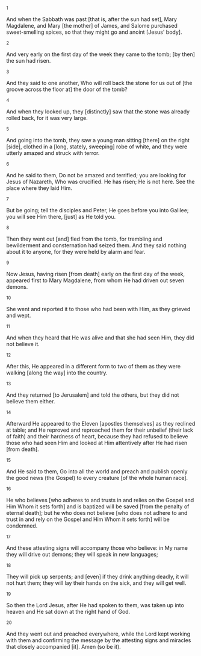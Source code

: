 <sup>1</sup> 

And when the Sabbath was past [that is, after the sun had set], Mary Magdalene, and Mary [the mother] of James, and Salome purchased sweet-smelling spices, so that they might go and anoint [Jesus' body]. 

<sup>2</sup> 

And very early on the first day of the week they came to the tomb; [by then] the sun had risen. 

<sup>3</sup> 

And they said to one another, Who will roll back the stone for us out of [the groove across the floor at] the door of the tomb? 

<sup>4</sup> 

And when they looked up, they [distinctly] saw that the stone was already rolled back, for it was very large. 

<sup>5</sup> 

And going into the tomb, they saw a young man sitting [there] on the right [side], clothed in a [long, stately, sweeping] robe of white, and they were utterly amazed and struck with terror. 

<sup>6</sup> 

And he said to them, Do not be amazed and terrified; you are looking for Jesus of Nazareth, Who was crucified. He has risen; He is not here. See the place where they laid Him. 

<sup>7</sup> 

But be going; tell the disciples and Peter, He goes before you into Galilee; you will see Him there, [just] as He told you. 

<sup>8</sup> 

Then they went out [and] fled from the tomb, for trembling and bewilderment and consternation had seized them. And they said nothing about it to anyone, for they were held by alarm and fear. 

<sup>9</sup> 

Now Jesus, having risen [from death] early on the first day of the week, appeared first to Mary Magdalene, from whom He had driven out seven demons. 

<sup>10</sup> 

She went and reported it to those who had been with Him, as they grieved and wept. 

<sup>11</sup> 

And when they heard that He was alive and that she had seen Him, they did not believe it. 

<sup>12</sup> 

After this, He appeared in a different form to two of them as they were walking [along the way] into the country. 

<sup>13</sup> 

And they returned [to Jerusalem] and told the others, but they did not believe them either. 

<sup>14</sup> 

Afterward He appeared to the Eleven [apostles themselves] as they reclined at table; and He reproved and reproached them for their unbelief (their lack of faith) and their hardness of heart, because they had refused to believe those who had seen Him and looked at Him attentively after He had risen [from death]. 

<sup>15</sup> 

And He said to them, Go into all the world and preach and publish openly the good news (the Gospel) to every creature [of the whole human race]. 

<sup>16</sup> 

He who believes [who adheres to and trusts in and relies on the Gospel and Him Whom it sets forth] and is baptized will be saved [from the penalty of eternal death]; but he who does not believe [who does not adhere to and trust in and rely on the Gospel and Him Whom it sets forth] will be condemned. 

<sup>17</sup> 

And these attesting signs will accompany those who believe: in My name they will drive out demons; they will speak in new languages; 

<sup>18</sup> 

They will pick up serpents; and [even] if they drink anything deadly, it will not hurt them; they will lay their hands on the sick, and they will get well. 

<sup>19</sup> 

So then the Lord Jesus, after He had spoken to them, was taken up into heaven and He sat down at the right hand of God. 

<sup>20</sup> 

And they went out and preached everywhere, while the Lord kept working with them and confirming the message by the attesting signs and miracles that closely accompanied [it]. Amen (so be it).